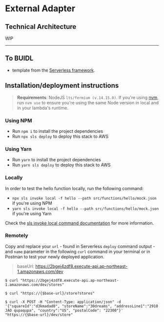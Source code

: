 # External Adapter

## Technical Architecture

WIP

---

## To BUIDL

- template from the [Serverless framework](https://www.serverless.com/).

## Installation/deployment instructions

> **Requirements**: NodeJS `lts/fermium (v.14.15.0)`. If you're using [nvm](https://github.com/nvm-sh/nvm), run `nvm use` to ensure you're using the same Node version in local and in your lambda's runtime.

### Using NPM

- Run `npm i` to install the project dependencies
- Run `npx sls deploy` to deploy this stack to AWS

### Using Yarn

- Run `yarn` to install the project dependencies
- Run `yarn sls deploy` to deploy this stack to AWS

### Locally

In order to test the hello function locally, run the following command:

- `npx sls invoke local -f hello --path src/functions/hello/mock.json` if you're using NPM
- `yarn sls invoke local -f hello --path src/functions/hello/mock.json` if you're using Yarn

Check the [sls invoke local command documentation](https://www.serverless.com/framework/docs/providers/aws/cli-reference/invoke-local/) for more information.

### Remotely

Copy and replace your `url` - found in Serverless `deploy` command output - and `name` parameter in the following `curl` command in your terminal or in Postman to test your newly deployed application.

> baseUrl: https://2bgej4zdf8.execute-api.ap-northeast-1.amazonaws.com/dev

```console
$ curl "https://2bgej4zdf8.execute-api.ap-northeast-1.amazonaws.com/dev/stores"

$ curl "https://{$base-url}/store?stores"

$ curl -X POST -H "Content-Type: application/json" -d '{"squareId":"d3kmadad0", "storeName":"30dreams", "addressLine1":"2910 JAO qupaqupa", "country":"US", "postalCode": "22300"}' "https://{$base-url}/dev/store"
```
